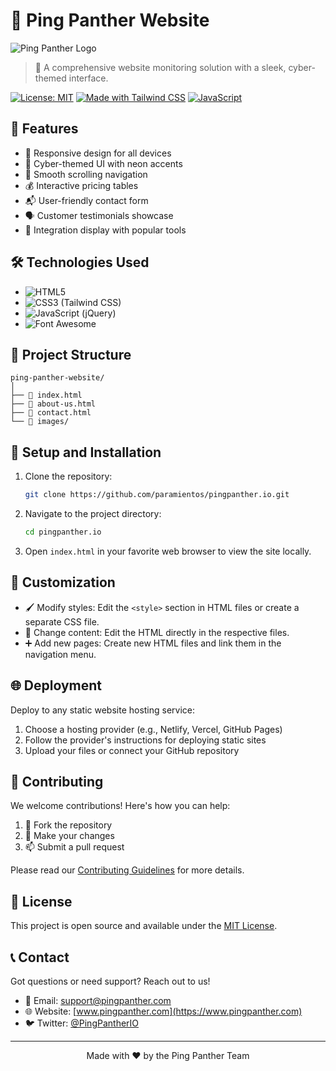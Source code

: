 # 🐆 Ping Panther Website

![Ping Panther Logo](https://via.placeholder.com/150x150.png?text=Ping+Panther)

> 🚀 A comprehensive website monitoring solution with a sleek, cyber-themed interface.

[![License: MIT](https://img.shields.io/badge/License-MIT-yellow.svg)](https://opensource.org/licenses/MIT)
[![Made with Tailwind CSS](https://img.shields.io/badge/Made%20with-Tailwind%20CSS-06B6D4?style=flat&logo=tailwindcss)](https://tailwindcss.com/)
[![JavaScript](https://img.shields.io/badge/JavaScript-F7DF1E?style=flat&logo=javascript&logoColor=black)](https://developer.mozilla.org/en-US/docs/Web/JavaScript)

## 🌟 Features

- 📱 Responsive design for all devices
- 🎨 Cyber-themed UI with neon accents
- 🔄 Smooth scrolling navigation
- 💰 Interactive pricing tables
- 📬 User-friendly contact form
- 🗣️ Customer testimonials showcase
- 🔗 Integration display with popular tools

## 🛠️ Technologies Used

- ![HTML5](https://img.shields.io/badge/HTML5-E34F26?style=for-the-badge&logo=html5&logoColor=white)
- ![CSS3](https://img.shields.io/badge/CSS3-1572B6?style=for-the-badge&logo=css3&logoColor=white) (Tailwind CSS)
- ![JavaScript](https://img.shields.io/badge/JavaScript-F7DF1E?style=for-the-badge&logo=javascript&logoColor=black) (jQuery)
- ![Font Awesome](https://img.shields.io/badge/Font_Awesome-339AF0?style=for-the-badge&logo=fontawesome&logoColor=white)

## 📁 Project Structure

```
ping-panther-website/
│
├── 📄 index.html
├── 📄 about-us.html
├── 📄 contact.html
└── 📁 images/
```

## 🚀 Setup and Installation

1. Clone the repository:
   ```bash
   git clone https://github.com/paramientos/pingpanther.io.git
   ```

2. Navigate to the project directory:
   ```bash
   cd pingpanther.io
   ```

3. Open `index.html` in your favorite web browser to view the site locally.

## 🎨 Customization

- 🖌️ Modify styles: Edit the `<style>` section in HTML files or create a separate CSS file.
- 📝 Change content: Edit the HTML directly in the respective files.
- ➕ Add new pages: Create new HTML files and link them in the navigation menu.

## 🌐 Deployment

Deploy to any static website hosting service:

1. Choose a hosting provider (e.g., Netlify, Vercel, GitHub Pages)
2. Follow the provider's instructions for deploying static sites
3. Upload your files or connect your GitHub repository

## 🤝 Contributing

We welcome contributions! Here's how you can help:

1. 🍴 Fork the repository
2. 🔧 Make your changes
3. 📫 Submit a pull request

Please read our [Contributing Guidelines](CONTRIBUTING.md) for more details.

## 📄 License

This project is open source and available under the [MIT License](LICENSE).

## 📞 Contact

Got questions or need support? Reach out to us!

- 📧 Email: support@pingpanther.com
- 🌐 Website: [www.pingpanther.com](https://www.pingpanther.com)
- 🐦 Twitter: [@PingPantherIO](https://twitter.com/PingPantherIO)

---

<p align="center">
  Made with ❤️ by the Ping Panther Team
</p>

